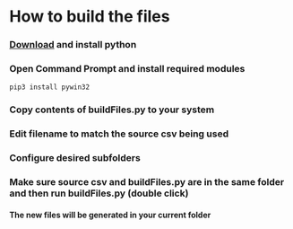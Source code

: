 # How to build the files
### [Download](https://www.python.org/ftp/python/3.10.2/python-3.10.2-amd64.exe) and install python

### Open Command Prompt and install required modules
`pip3 install pywin32`

### Copy contents of buildFiles.py to your system

### Edit filename to match the source csv being used

### Configure desired subfolders

### Make sure source csv and buildFiles.py are in the same folder and then run buildFiles.py (double click)

#### The new files will be generated in your current folder
